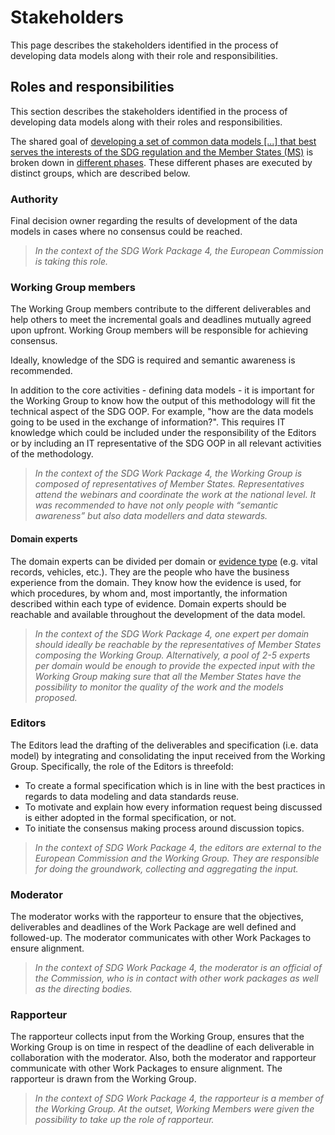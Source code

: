 # Stakeholders

This page describes the stakeholders identified in the process of developing data models along with their role and responsibilities. 

## Roles and responsibilities

This section describes the stakeholders identified in the process of developing data models along with their roles and responsibilities.

The shared goal of [developing a set of common data models [...] that best serves the interests of the SDG regulation and the Member States (MS)](https://github.com/SEMICeu/SDG-sandbox#data-semantics-formats--quality) is broken down in [different phases](https://github.com/SEMICeu/SDG-sandbox/tree/master/process_and_method/methodology). These different phases are executed by distinct groups, which are described below.

### Authority
Final decision owner regarding the results of development of the data models in cases where no consensus could be reached. 
<blockquote><i>In the context of the SDG Work Package 4, the European Commission is taking this role.</i></blockquote>

### Working Group members
The Working Group members contribute to the different deliverables and help others to meet the incremental goals and deadlines mutually agreed upon upfront. Working Group members will be responsible for achieving consensus. 

Ideally, knowledge of the SDG is required and semantic awareness is recommended.

In addition to the core activities - defining data models - it is important for the Working Group to know how the output of this methodology will fit the technical aspect of the SDG OOP. For example, "how are the data models going to be used in the exchange of information?". This requires IT knowledge which could be included under the responsibility of the Editors or by including an IT representative of the SDG OOP in all relevant activities of the methodology.

<blockquote><i>In the context of the SDG Work Package 4, the Working Group is composed of representatives of Member States. Representatives attend the webinars and coordinate the work at the national level. It was recommended to have not only people with “semantic awareness” but also data modellers and data stewards.</i></blockquote>

#### Domain experts
The domain experts can be divided per domain or [evidence type](https://github.com/SEMICeu/SDG-sandbox#types-of-evidence) (e.g. vital records, vehicles, etc.). They are the people who have the business experience from the domain. They know how the evidence is used, for which procedures, by whom and, most importantly, the information described within each type of evidence.
Domain experts should be reachable and available throughout the development of the data model.  

<blockquote><i>In the context of the SDG Work Package 4, one expert per domain should ideally be reachable by the representatives of Member States composing the Working Group. Alternatively, a pool of 2-5 experts per domain would be enough to provide the expected input with the Working Group making sure that all the Member States have the possibility to monitor the quality of the work and the models proposed.</i></blockquote>

### Editors

The Editors lead the drafting of the deliverables and specification (i.e. data model) by integrating and consolidating the input received from the Working Group. Specifically, the role of the Editors is threefold:

* To create a formal specification which is in line with the best practices in regards to data modeling and data standards reuse.
* To motivate and explain how every information request being discussed is either adopted in the formal specification, or not.  
* To initiate the consensus making process around discussion topics.

<blockquote><i>In the context of SDG Work Package 4, the editors are external to the European Commission and the Working Group. They are responsible for doing the groundwork, collecting and aggregating the input.</i></blockquote>

### Moderator
The moderator works with the rapporteur to ensure that the objectives, deliverables and deadlines of the Work Package are well defined and followed-up. The moderator communicates with other Work Packages to ensure alignment.

<blockquote><i>In the context of SDG Work Package 4, the moderator is an official of the Commission, who is in contact with other work packages as well as the directing bodies.</i></blockquote>

### Rapporteur 
The rapporteur collects input from the Working Group, ensures that the Working Group is on time in respect of the deadline of each deliverable in collaboration with the moderator. Also, both the moderator and rapporteur communicate with other Work Packages to ensure alignment. The rapporteur is drawn from the Working Group.

<blockquote><i>In the context of SDG Work Package 4, the rapporteur is a member of the Working Group. At the outset, Working Members were given the possibility to take up the role of rapporteur.</i></blockquote>


